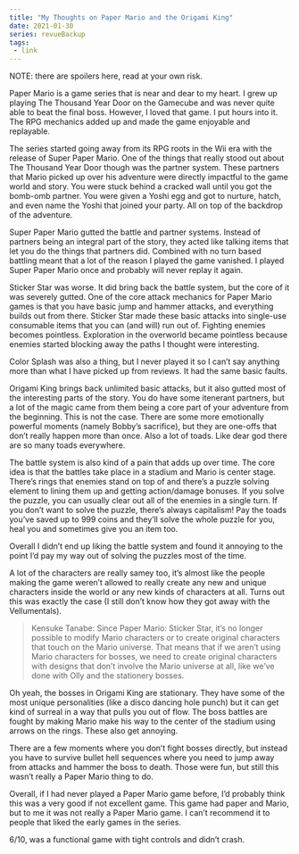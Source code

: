 ```yaml
---
title: "My Thoughts on Paper Mario and the Origami King"
date: 2021-01-30
series: revueBackup
tags:
 - link
---
```


NOTE: there are spoilers here, read at your own risk.

Paper Mario is a game series that is near and dear to my heart. I grew up
playing The Thousand Year Door on the Gamecube and was never quite able to beat
the final boss. However, I loved that game. I put hours into it. The RPG
mechanics added up and made the game enjoyable and replayable.

The series started going away from its RPG roots in the Wii era with the release
of Super Paper Mario. One of the things that really stood out about The Thousand
Year Door though was the partner system. These partners that Mario picked up
over his adventure were directly impactful to the game world and story. You were
stuck behind a cracked wall until you got the bomb-omb partner. You were given a
Yoshi egg and got to nurture, hatch, and even name the Yoshi that joined your
party. All on top of the backdrop of the adventure.

Super Paper Mario gutted the battle and partner systems. Instead of partners
being an integral part of the story, they acted like talking items that let you
do the things that partners did. Combined with no turn based battling meant that
a lot of the reason I played the game vanished. I played Super Paper Mario once
and probably will never replay it again.

Sticker Star was worse. It did bring back the battle system, but the core of it
was severely gutted. One of the core attack mechanics for Paper Mario games is
that you have basic jump and hammer attacks, and everything builds out from
there. Sticker Star made these basic attacks into single-use consumable items
that you can (and will) run out of. Fighting enemies becomes pointless.
Exploration in the overworld became pointless because enemies started blocking
away the paths I thought were interesting.

Color Splash was also a thing, but I never played it so I can’t say anything
more than what I have picked up from reviews. It had the same basic faults.

Origami King brings back unlimited basic attacks, but it also gutted most of the
interesting parts of the story. You do have some itenerant partners, but a lot
of the magic came from them being a core part of your adventure from the
beginning. This is not the case. There are some more emotionally powerful
moments (namely Bobby’s sacrifice), but they are one-offs that don’t really
happen more than once. Also a lot of toads. Like dear god there are so many
toads everywhere.

The battle system is also kind of a pain that adds up over time. The core idea
is that the battles take place in a stadium and Mario is center stage. There’s
rings that enemies stand on top of and there’s a puzzle solving element to
lining them up and getting action/damage bonuses. If you solve the puzzle, you
can usually clear out all of the enemies in a single turn. If you don’t want to
solve the puzzle, there’s always capitalism! Pay the toads you’ve saved up to
999 coins and they’ll solve the whole puzzle for you, heal you and sometimes
give you an item too.

Overall I didn’t end up liking the battle system and found it annoying to the
point I’d pay my way out of solving the puzzles most of the time.

A lot of the characters are really samey too, it’s almost like the people making
the game weren’t allowed to really create any new and unique characters inside
the world or any new kinds of characters at all. Turns out this was exactly the
case (I still don’t know how they got away with the Vellumentals).

> Kensuke Tanabe: Since Paper Mario: Sticker Star, it’s no longer possible to
> modify Mario characters or to create original characters that touch on the
> Mario universe. That means that if we aren’t using Mario characters for
> bosses, we need to create original characters with designs that don’t involve
> the Mario universe at all, like we’ve done with Olly and the stationery
> bosses.

Oh yeah, the bosses in Origami King are stationary. They have some of the most
unique personalities (like a disco dancing hole punch) but it can get kind of
surreal in a way that pulls you out of flow. The boss battles are fought by
making Mario make his way to the center of the stadium using arrows on the
rings. These also get annoying.

There are a few moments where you don’t fight bosses directly, but instead you
have to survive bullet hell sequences where you need to jump away from attacks
and hammer the boss to death. Those were fun, but still this wasn’t really a
Paper Mario thing to do.

Overall, if I had never played a Paper Mario game before, I’d probably think
this was a very good if not excellent game. This game had paper and Mario, but
to me it was not really a Paper Mario game. I can’t recommend it to people that
liked the early games in the series.

6/10, was a functional game with tight controls and didn’t crash.
